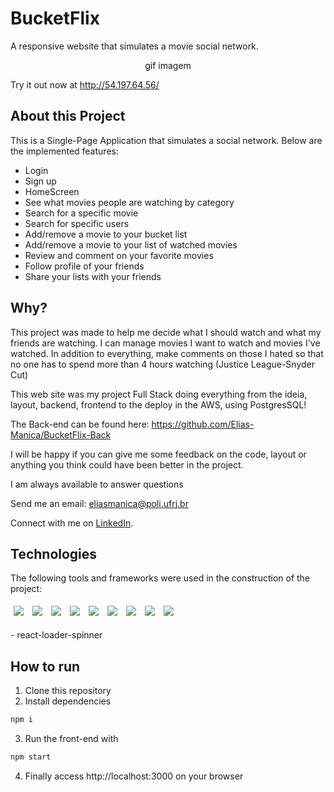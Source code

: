 # BucketFlix

A responsive website that simulates a movie social network.

<center>gif imagem</center>

Try it out now at http://54.197.64.56/

## About this Project

This is a Single-Page Application that simulates a social network. Below are the implemented features:

- Login
- Sign up
- HomeScreen
- See what movies people are watching by category
- Search for a specific movie
- Search for specific users
- Add/remove a movie to your bucket list
- Add/remove a movie to your list of watched movies
- Review and comment on your favorite movies
- Follow profile of your friends
- Share your lists with your friends 

## Why?

This project was made to help me decide what I should watch and what my friends are watching. I can manage movies I want to watch and movies I've watched. In addition to everything, make comments on those I hated so that no one has to spend more than 4 hours watching (Justice League-Snyder Cut)

This web site was my project Full Stack doing everything from the ideia, layout, backend, frontend to the deploy in the AWS, using PostgresSQL! 

The Back-end can be found here:
https://github.com/Elias-Manica/BucketFlix-Back

I will be happy if you can give me some feedback on the code, layout or anything you think could have been better in the project.

I am always available to answer questions

Send me an email: eliasmanica@poli.ufrj.br

Connect with me on [LinkedIn](https://www.linkedin.com/in/eliasmanica/).

## Technologies
The following tools and frameworks were used in the construction of the project:<br>
<p>
  <img style='margin: 5px;' src='https://img.shields.io/badge/React-20232A?style=for-the-badge&logo=react&logoColor=61DAFB'>
  <img style='margin: 5px;' src='https://img.shields.io/badge/React_Router-CA4245?style=for-the-badge&logo=react-router&logoColor=white'>
  <img style='margin: 5px;' src='https://img.shields.io/badge/styled--components-DB7093?style=for-the-badge&logo=styled-components&logoColor=white'>
  <img style='margin: 5px;' src='https://img.shields.io/badge/axios%20-%2320232a.svg?&style=for-the-badge&color=informational'>
  <img style='margin: 5px;' src='https://img.shields.io/badge/Node.js-339933?style=for-the-badge&logo=nodedotjs&logoColor=white'>
  <img style='margin: 5px;' src='https://img.shields.io/badge/TypeScript-007ACC?style=for-the-badge&logo=typescript&logoColor=white'>
  <img style='margin: 5px;' src='https://img.shields.io/badge/PostgreSQL-316192?style=for-the-badge&logo=postgresql&logoColor=white'>
  <img style='margin: 5px;' src='https://img.shields.io/badge/Amazon_AWS-FF9900?style=for-the-badge&logo=amazonaws&logoColor=white'>
  <img style='margin: 5px;' src='https://img.shields.io/badge/Docker-2CA5E0?style=for-the-badge&logo=docker&logoColor=white'>
  <img style='https://img.shields.io/badge/Jest-C21325?style=for-the-badge&logo=jest&logoColor=white'>
</p>
- react-loader-spinner

## How to run

1. Clone this repository
2. Install dependencies
```bash
npm i
```
3. Run the front-end with
```bash
npm start
```
4. Finally access http://localhost:3000 on your browser
